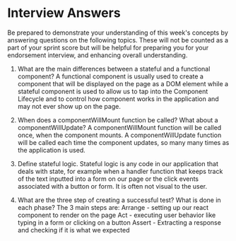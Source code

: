 # Interview Answers
Be prepared to demonstrate your understanding of this week's concepts by answering questions on the following topics. These will not be counted as a part of your sprint score but will be helpful for preparing you for your endorsement interview, and enhancing overall understanding.

1. What are the main differences between a stateful and a functional component? A functional component is usually used to create a component that will be displayed on the page as a DOM element while a stateful component is used to allow us to tap into the Component Lifecycle and to control how component works in the application and may not ever show up on the page.

2. When does a componentWillMount function be called? What about a componentWillUpdate? A componentWillMount function will be called once, when the component mounts. A componentWillUpdate function will be called each time the component updates, so many many times as the application is used.

3. Define stateful logic. Stateful logic is any code in our application that deals with state, for example when a handler function that keeps track of the text inputted into a form on our page or the click events associated with a button or form. It is often not visual to the user.

4. What are the three step of creating a successful test? What is done in each phase? The 3 main steps are:
Arrange - setting up our react component to render on the page
Act - executing user behavior like typing in a form or clicking on a button
Assert - Extracting a response and checking if it is what we expected